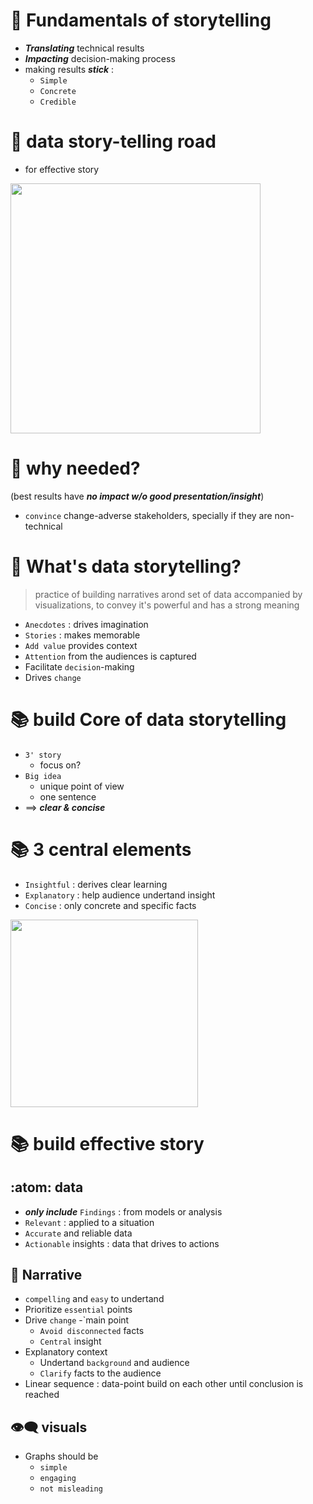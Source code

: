 # 🍎 Fundamentals of storytelling

- ***Translating*** technical results
- ***Impacting*** decision-making process
- making results ***stick*** :
  - `Simple`
  - `Concrete`
  - `Credible` 
# 📘 data story-telling road
- for effective story
<img src="https://user-images.githubusercontent.com/51888893/209659058-d592130d-f06d-407f-a608-2d229c9d52d9.png" width=400px>

# 📘 why needed?
(best results have ***no impact w/o good presentation/insight***)
- `convince` change-adverse stakeholders, specially if they are non-technical
# 📘 What's data storytelling?
> practice of building narratives arond set of data accompanied by visualizations, to convey it's powerful and has a strong meaning 
- `Anecdotes` : drives imagination
- `Stories` : makes memorable
- `Add value` provides context
- `Attention` from the audiences is captured
- Facilitate `decision`-making
- Drives `change`
# 📚 build Core of data storytelling
- `3' story`
  - focus on?
- `Big idea`  
  - unique point of view
  - one sentence
- ==> ***clear & concise*** 
# 📚 3 central elements
- `Insightful` : derives clear learning
- `Explanatory` : help audience undertand insight
- `Concise` : only concrete and specific facts
<img src="https://user-images.githubusercontent.com/51888893/209661464-ba8959ee-b7db-4823-ac89-0836cb9fa480.png" width=300px>

# 📚 build effective story
## :atom: data
- ***only include*** `Findings` : from models or analysis
- `Relevant` : applied to a situation
- `Accurate` and reliable data
- `Actionable` insights : data that drives to actions
## 📝 Narrative
- `compelling` and `easy` to undertand
- Prioritize `essential` points
- Drive `change`
-`main point
  - `Avoid disconnected` facts
  - `Central` insight
- Explanatory context
  - Undertand `background` and audience
  - `Clarify` facts to the audience
- Linear sequence : data-point build on each other until conclusion is reached
## 👁️‍🗨️ visuals
- Graphs should be
  - `simple`
  - `engaging`
  - `not misleading`
